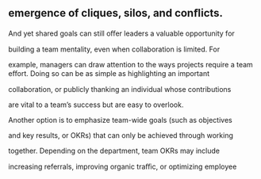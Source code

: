 ## emergence of cliques, silos, and conﬂicts.

And yet shared goals can still oﬀer leaders a valuable opportunity for

building a team mentality, even when collaboration is limited. For

example, managers can draw attention to the ways projects require a team eﬀort. Doing so can be as simple as highlighting an important

collaboration, or publicly thanking an individual whose contributions

are vital to a team’s success but are easy to overlook.

Another option is to emphasize team-wide goals (such as objectives

and key results, or OKRs) that can only be achieved through working

together. Depending on the department, team OKRs may include

increasing referrals, improving organic traﬃc, or optimizing employee